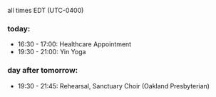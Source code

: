 all times EDT (UTC-0400)

### today:

* 16:30 - 17:00: Healthcare Appointment 
* 19:30 - 21:00: Yin Yoga

### day after tomorrow:

* 19:30 - 21:45: Rehearsal, Sanctuary Choir (Oakland Presbyterian)
